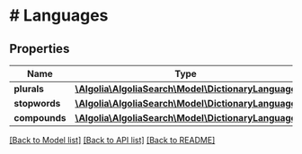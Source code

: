 # # Languages

## Properties

Name | Type | Description | Notes
------------ | ------------- | ------------- | -------------
**plurals** | [**\Algolia\AlgoliaSearch\Model\DictionaryLanguage**](DictionaryLanguage.md) |  |
**stopwords** | [**\Algolia\AlgoliaSearch\Model\DictionaryLanguage**](DictionaryLanguage.md) |  |
**compounds** | [**\Algolia\AlgoliaSearch\Model\DictionaryLanguage**](DictionaryLanguage.md) |  |

[[Back to Model list]](../../README.md#models) [[Back to API list]](../../README.md#endpoints) [[Back to README]](../../README.md)
